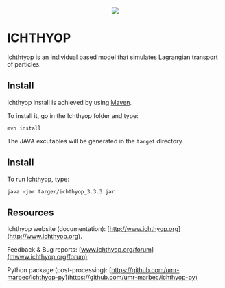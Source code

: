 <div align="center">
  <img src="http://www.ichthyop.org/sites/all/themes/ichthyop/logo.png">
</div>

# ICHTHYOP 

Ichthtyop is an individual based model that simulates Lagrangian transport of particles.

## Install

Ichthyop install is achieved by using [Maven](https://maven.apache.org/).

To install it, go in the Ichthyop folder and type:

`mvn install`

The JAVA excutables will be generated in the `target` directory.

## Install

To run Ichthyop, type:

`java -jar targer/ichthyop_3.3.3.jar`

## Resources

Ichthyop website (documentation): [http://www.ichthyop.org](http://www.ichthyop.org).

Feedback & Bug reports: [www.ichthyop.org/forum](mwww.ichthyop.org/forum)

Python package (post-processing): [https://github.com/umr-marbec/ichthyop-py](https://github.com/umr-marbec/ichthyop-py)
